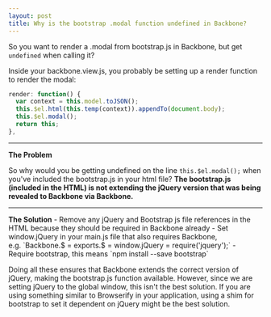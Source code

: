 ```yaml
---
layout: post
title: Why is the bootstrap .modal function undefined in Backbone?
---
```


So you want to render a .modal from bootstrap.js in Backbone, but get `undefined` when calling it?

Inside your backbone.view.js, you probably be setting up a render function to render the modal:
```javascript
render: function() {
  var context = this.model.toJSON();
  this.$el.html(this.temp(context)).appendTo(document.body);
  this.$el.modal();
  return this;
},
```
<hr>
<b>The Problem</b>

So why would you be getting undefined on the line `this.$el.modal();` when you've included the bootstrap.js in your html file?
<b>The bootstrap.js (included in the HTML) is not extending the jQuery version that was being revealed to Backbone via Backbone.</b>
<hr>
<b>The Solution</b>
- Remove any jQuery and Bootstrap js file references in the HTML because they should be required in Backbone already
- Set window.jQuery in your main.js file that also requires Backbone,<br>e.g. `Backbone.$ = exports.$ = window.jQuery = require('jquery');`
- Require bootstrap, this means `npm install --save bootstrap`

Doing all these ensures that Backbone extends the correct version of jQuery, making the bootstrap.js function available. However, since we are setting jQuery to the global window, this isn't the best solution. If you are using something similar to Browserify in your application, using a shim for bootstrap to set it dependent on jQuery might be the best solution.
